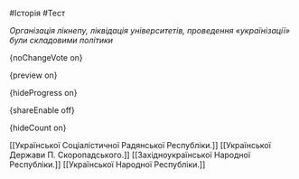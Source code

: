 #Історія #Тест

*Організація лікнепу, ліквідація університетів, проведення «українізації» були складовими політики*

{noChangeVote on}

{preview on}

{hideProgress on}

{shareEnable off}

{hideCount on}

[[Української Соціалістичної Радянської Республіки.]]
[[Української Держави П. Скоропадського.]]
[[Західноукраїнської Народної Республіки.]]
[[Української Народної Республіки.]]

